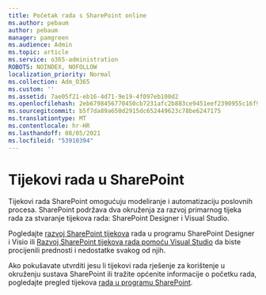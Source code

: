 ```yaml
---
title: Početak rada s SharePoint online
ms.author: pebaum
author: pebaum
manager: pamgreen
ms.audience: Admin
ms.topic: article
ms.service: o365-administration
ROBOTS: NOINDEX, NOFOLLOW
localization_priority: Normal
ms.collection: Adm_O365
ms.custom: ''
ms.assetid: 7ae05f21-eb16-4d71-9e19-4f097eb100d2
ms.openlocfilehash: 2eb6798456770450cb7231afc2b883ce9451eef2390955c16f9125014b41c489
ms.sourcegitcommit: b5f7da89a650d2915dc652449623c78be6247175
ms.translationtype: MT
ms.contentlocale: hr-HR
ms.lasthandoff: 08/05/2021
ms.locfileid: "53910394"
---
```

# <a name="workflows-in-sharepoint"></a>Tijekovi rada u SharePoint

Tijekovi rada SharePoint omogućuju modeliranje i automatizaciju poslovnih procesa. SharePoint podržava dva okruženja za razvoj primarnog tijeka rada za stvaranje tijekova rada: SharePoint Designer i Visual Studio. 

Pogledajte [razvoj SharePoint tijekova](https://docs.microsoft.com/sharepoint/dev/general-development/develop-sharepoint-workflows-using-visual-studio) rada u programu SharePoint Designer i Visio ili [Razvoj SharePoint tijekova rada pomoću Visual Studio](https://docs.microsoft.com/sharepoint/dev/general-development/develop-sharepoint-workflows-using-visual-studio) da biste procijenili prednosti i nedostatke svakog od njih. 

Ako pokušavate utvrditi jesu li tijekovi rada rješenje za korištenje u okruženju sustava SharePoint ili tražite općenite informacije o početku rada, pogledajte pregled tijekova [rada u programu SharePoint](https://docs.microsoft.com/sharepoint/dev/general-development/get-started-with-workflows-in-sharepoint#overview-of-workflows-in-sharepoint).